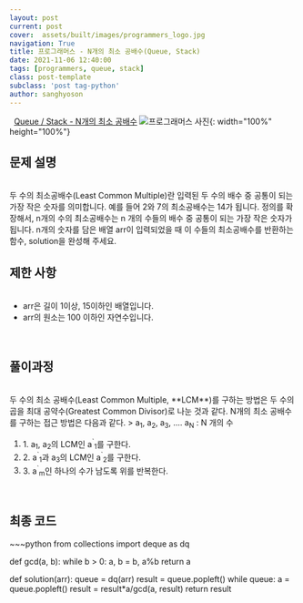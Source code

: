 ```yaml
---
layout: post
current: post
cover:  assets/built/images/programmers_logo.jpg
navigation: True
title: 프로그래머스 - N개의 최소 공배수(Queue, Stack)
date: 2021-11-06 12:40:00
tags: [programmers, queue, stack]
class: post-template
subclass: 'post tag-python'
author: sanghyoson
---
```

<i class="fa fa-search">&nbsp;</i> 
<a href='https://programmers.co.kr/learn/courses/30/lessons/12953'> Queue / Stack - N개의 최소 공배수</a>
![프로그래머스 사진](../assets/built/images/programmers_logo.jpg){: width="100%" height="100%"}

<h2>문제 설명</h2>
<br/>
두 수의 최소공배수(Least Common Multiple)란 입력된 두 수의 배수 중 공통이 되는 가장 작은 숫자를 의미합니다. 예를 들어 2와 7의 최소공배수는 14가 됩니다. 정의를 확장해서, n개의 수의 최소공배수는 n 개의 수들의 배수 중 공통이 되는 가장 작은 숫자가 됩니다. n개의 숫자를 담은 배열 arr이 입력되었을 때 이 수들의 최소공배수를 반환하는 함수, solution을 완성해 주세요.

<br/>

<h2>제한 사항</h2>
<ul class = 'data-contents'>
<br/>
<li>arr은 길이 1이상, 15이하인 배열입니다.</li>
<li>arr의 원소는 100 이하인 자연수입니다.</li>
</ul>
<br/>

<!-- <h2>출력 형식</h2>
<ul class = 'data-contents'>
<br/>
<li>solution 함수에서는 로그 데이터 lines 배열에 대해 초당 최대 처리량을 리턴한다.</li>
</ul>
<br/> 

<h2>문제 풀이</h2>
<br/>
N을 최소한으로 이용하여 number를 구해야 하는데, **동일한 개수의 N을 가지고 표현할 수 있는 수는 매우 많다**. 접근방법은 N의 개수를 늘려가며 표현할 수 있는 수를 빈틈없이 계산하고 이 값들 중에서 number가 포함되는지 확인하는 것이다.
<ol class = 'data-contents'>
    <li>1. n개의 N을 이용하여 구할 수 있는 수 나열</li>
    <li>2. 나열된 수 중 number가 존재하는 확인</li>
</ol>
<br/>
-->

<h2>풀이과정</h2>
<br/>
두 수의 최소 공배수(Least Common Multiple, **LCM**)를 구하는 방법은 두 수의 곱을 최대 공약수(Greatest Common Divisor)로 나눈 것과 같다. N개의 최소 공배수를 구하는 접근 방법은 다음과 같다.
> a<sub>1</sub>, a<sub>2</sub>, a<sub>3</sub>,  .... a<sub>N</sub> : N 개의 수

<ol class = 'data-contents'>
    <li>1. a<sub>1</sub>, a<sub>2</sub>의 LCM인 a<sup>`</sup><sub>1</sub>를 구한다.</li>
    <li>2. a<sup>`</sup><sub>1</sub>과 a<sub>3</sub>의 LCM인 a<sup>`</sup><sub>2</sub>를 구한다.</li>
    <li>3. a<sup>`</sup><sub>m</sub>인 하나의 수가 남도록 위를 반복한다.</li>
</ol>
<br/>


<h2>최종 코드</h2>
~~~python
from collections import deque as dq

def gcd(a, b):
    while b > 0:
        a, b = b, a%b
    return a

def solution(arr):
    queue = dq(arr)
    result = queue.popleft()
    while queue:
        a = queue.popleft()
        result = result*a/gcd(a, result)
    return result
~~~
